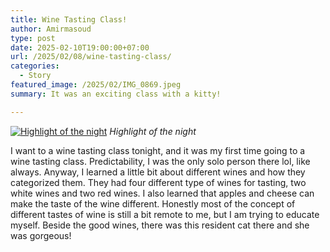 ```yaml
---
title: Wine Tasting Class!
author: Amirmasoud
type: post
date: 2025-02-10T19:00:00+07:00
url: /2025/02/08/wine-tasting-class/
categories:
  - Story
featured_image: /2025/02/IMG_0869.jpeg
summary: It was an exciting class with a kitty!

---
```


[![Highlight of the night](/2025/02/IMG_0869.jpeg)](/2025/02/IMG_0869.jpeg)
*Highlight of the night*

I want to a wine tasting class tonight, and it was my first time going to a wine tasting class.
Predictability, I was the only solo person there lol, like always. Anyway, I learned a little bit about
different wines and how they categorized them. They had four different type of wines for tasting, two
white wines and two red wines. I also learned that apples and cheese can make the taste of the wine
different. Honestly most of the concept of different tastes of wine is still a bit remote to me, but I
am trying to educate myself. Beside the good wines, there was this resident cat there and she was gorgeous!
